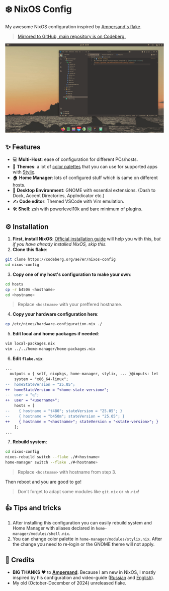 # ❄️ NixOS Config
My awesome NixOS configuration inspired by [Ampersand's flake](https://github.com/Andrey0189/nixos-config-reborn).  
> [Mirrored to GitHub, main repository is on Codeberg.](https://codeberg.org/ae7er/nixos-config)

![Screenshot of system](./assets/screenshot1.png)

## ✨ Features
- 💻 **Multi-Host**: ease of configuration for different PCs/hosts.
- 🎨 **Themes**: a lot of [color palettes](https://github.com/tinted-theming/schemes) that you can use for supported apps with [Stylix](https://nix-community.github.io/stylix/configuration.html#handmade-schemes).
- 🏠 **Home Manager**: lots of configured stuff which is same on different hosts.
- 👣 **Desktop Environment**: GNOME with essential extensions. (Dash to Dock, Accent Directories, AppIndicator etc.)
- ✍️ **Code editor**: Themed VSCode with Vim emulation.
- 🛠️ **Shell**: zsh with powerlevel10k and bare minimum of plugins.

## ⚙️ Installation
1. **First, install NixOS**: [Official installation guide](https://nixos.org/manual/nixos/stable/#sec-installation) will help you with this, *but if you have already installed NixOS, skip this.*  
2. **Clone this flake**:
  ```bash
  git clone https://codeberg.org/ae7er/nixos-config
  cd nixos-config
  ```
3. **Copy one of my host's configuration to make your own**:
  ```bash
  cd hosts
  cp -r b450m <hostname>
  cd <hostname>
  ```
  > Replace `<hostname>` with your preffered hostname.
4. **Copy your hardware configuration here**:
  ```bash
  cp /etc/nixos/hardware-configuration.nix ./
  ```
5. **Edit local and home packages if needed**:
  ```bash
  vim local-packages.nix
  vim ../../home-manager/home-packages.nix
  ```
6. **Edit `flake.nix`**:
  ```diff
  ...
    outputs = { self, nixpkgs, home-manager, stylix, ... }@inputs: let
      system = "x86_64-linux";
  --  homeStateVersion = "25.05";
  ++  homeStateVersion = "<home-state-version>";
  --  user = "q";
  ++  user = "<username>";
      hosts = [
  --    { hostname = "t480"; stateVersion = "25.05"; }
  --    { hostname = "b450m"; stateVersion = "25.05"; }
  ++    { hostname = "<hostname>"; stateVersion = "<state-version>"; }
      ];
  ...
  ```
7. **Rebuild system**:
  ```bash
  cd nixos-config
  nixos-rebuild switch --flake ./#<hostname>
  home-manager switch --flake ./#<hostname>
  ```
  > Replace `<hostname>` with hostname from step 3.  

Then reboot and you are good to go!
> Don't forget to adapt some modules like `git.nix` or `nh.nix`!

## 👍 Tips and tricks
1. After installing this configuration you can easily rebuild system and Home Manager with aliases declared in `home-manager/modules/shell.nix`.
2. You can change color palette in `home-manager/modules/stylix.nix`. After the change you need to re-login or the GNOME theme will not apply.

## 🤝 Credits
- **BIG THANKS** ❤️ to [**Ampersand**](https://github.com/Andrey0189). Because I am new in NixOS, I mostly inspired by his configuration and video-guide ([Russian](https://youtu.be/watch?v=HOq7XTygAAU) and [English](https://youtu.be/watch?v=nLwbNhSxLd4)).
- My old (October-December of 2024) unreleased flake.